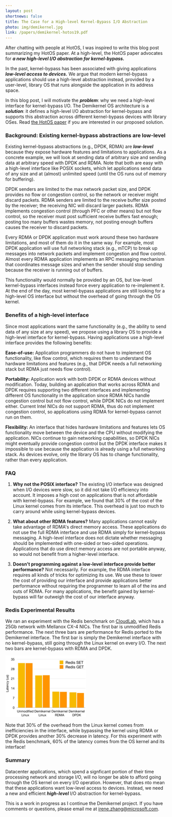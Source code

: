 ```yaml
---
layout: post
shortnews: false
title: The Case for a High-level Kernel-Bypass I/O Abstraction
photo: img/demikernel.jpg
link: /papers/demikernel-hotos19.pdf
---
```


After chatting with people at HotOS, I was inspired to write this blog
post summarizing my HotOS paper.  At a high-level, the HotOS paper
advocates for ***a new high-level I/O abstraction for
kernel-bypass.***

In the past, kernel-bypass has been associated with giving
applications ***low-level access to devices.*** We argue that modern
kernel-bypass applications should use a high-level abstraction
instead, provided by a user-level, library OS that runs alongside the
application in its address space.

In this blog post, I will motivate the ***problem***: why we need a
high-level interface for kernel-bypass I/O.  The Demikernel OS
architecture is a ***solution***: it defines a high-level I/O
abstraction for kernel-bypass and supports this abstraction across
different kernel-bypass devices with library OSes.  Read [the HotOS
paper](papers/demikernel-hotos19.pdf) if you are interested in our
proposed solution.

### Background: Existing kernel-bypass abstractions are low-level
Existing kernel-bypass abstractions (e.g., DPDK, RDMA) are
***low-level*** because they expose hardware features and limitations
to applications.  As a concrete example, we will look at sending data of
arbitrary size and sending data at arbitrary speed with DPDK and RDMA.
Note that both are easy with a high-level interface like POSIX
sockets, which let applications send data of any size and at (almost)
unlimited speed (until the OS runs out of memory for buffering).

DPDK senders are limited to the max network packet size, and DPDK
provides no flow or congestion control, so the network or receiver
might discard packets.  RDMA senders are limited to the receive buffer
size posted by the receiver; the receiving NIC will discard larger
packets.  RDMA implements congestion control (through PFC or other
means) but not flow control, so the receiver must post sufficient
receive buffers fast enough; posting too many buffers wastes memory,
not posting enough buffers causes the receiver to discard packets.

Every RDMA or DPDK application must work around these two hardware
limitations, and most of them do it in the same way.  For example,
most DPDK application will use full networking stack (e.g., mTCP) to
break up messages into network packets and implement congestion and
flow control.  Almost every RDMA application implements an RPC
messaging mechanism that coordinates message sizes and when the sender
should stop sending because the receiver is running out of buffers.

This functionality would normally be provided by an OS, but low-level
kernel-bypass interfaces instead force every application to
re-implement it.  At the end of the day, most kernel-bypass
applications are still looking for a high-level OS interface but
without the overhead of going through the OS kernel.

### Benefits of a high-level interface
Since most applications want the same functionality (e.g., the ability
to send data of any size at any speed), we propose using a library OS
to provide a high-level interface for kernel-bypass.  Having
applications use a high-level interface provides the following benefits:

**Ease-of-use:** Application programmers do not have to implement OS
functionality, like flow control, which requires them to understand
the hardware limitations and features (e.g., that DPDK needs a full
networking stack but RDMA just needs flow control).

**Portability:** Application work with both DPDK or RDMA devices
without modification.  Today, building an application that works
across RDMA and DPDK requires supporting two different interfaces and
implementing different OS functionality in the application since RDMA
NICs handle congestion control but not flow control, while DPDK NICs
do not implement either.  Current Intel NICs do not support RDMA, thus
do not implement congestion control, so applications using RDMA for
kernel-bypass cannot run on them.

**Flexibility:** An interface that hides hardware limitations and
features lets OS functionality move between the device and the CPU
without modifying the application.  NICs continue to gain networking
capabilities, so DPDK NICs might eventually provide congestion control
but the DPDK interface makes it impossible to use because the
application is already using a full networking stack.  As devices
evolve, only the library OS has to change functionality, rather than
every application.

### FAQ

1. **Why not the POSIX interface?**  The existing I/O interface was
designed when I/O devices were slow, so it did not take I/O efficiency
into account.  It imposes a high cost on applications that is not
affordable with kernel-bypass.  For example, we found that 30% of the
cost of the Linux kernel comes from its interface.  This overhead is
just too much to carry around while using kernel-bypass devices.

2. **What about other RDMA features?**  Many applications cannot easily
take advantage of RDMA's direct memory access.  These applications do
not use the full RDMA interface and use RDMA simply for kernel-bypass
messaging.  A high-level interface does not dictate whether messaging
should be implemented with one-sided or two-sided operations.
Applications that do use direct memory access are not portable anyway,
so would not benefit from a higher-level interface.

3. **Doesn't programming against a low-level interface provide better
performance?**  Not necessarily.  For example, the RDMA interface
requires all kinds of tricks for optimizing its use.  We use these to
lower the cost of providing our interface and provide applications
better performance without requiring the programmer to learn all of
the ins and outs of RDMA.  For many applications, the benefit gained
by kernel-bypass will far outweigh the cost of our interface anyway.

### Redis Experimental Results

We ran an experiment with the Redis benchmark on
[CloudLab](cloudlab.us), which has a 25Gb network with Mellanox CX-4
NICs.  The first bar is unmodified Redis performance.  The next three
bars are performance for Redis ported to the Demikernel interface.
The first bar is simply the Demikernel interface with no
kernel-bypass, still going through the Linux kernel on every I/O.  The
next two bars are kernel-bypass with RDMA and DPDK.

<img src="img/demikernel-redis-exp.jpg" width="50%">

Note that 30% of the overhead from the Linux kernel comes from
inefficiencies in the interface, while bypassing the kernel using RDMA
or DPDK provides another 30% decrease in latency.  For this experiment
with the Redis benchmark, 60% of the latency comes from the OS kernel
and its interface!

### Summary

Datacenter applications, which spend a signficant portion of their
time processing network and storage I/O, will no longer be able to
afford going through the OS kernel on every I/O operation.  However,
that does nto mean that these applications want low-level access to
devices.  Instead, we need a new and efficient ***high-level*** I/O
abstraction for kernel-bypass.

This is a work in progress as I continue the Demikernel project. If
you have comments or questions, please email me at
irene.zhang@microsoft.com.
